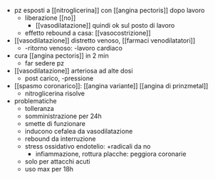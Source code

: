 - pz esposti a [[nitroglicerina]] con [[angina pectoris]] dopo lavoro
	- liberazione [[no]]
		- [[vasodilatazione]] quindi ok sul posto di lavoro
	- effetto rebound a casa: [[vasocostrizione]]
- [[vasodilatazione]] distretto venoso, [[farmaci venodilatatori]]
	- -ritorno venoso: -lavoro cardiaco
- cura [[angina pectoris]] in 2 min
	- far sedere pz
- [[vasodilatazione]] arteriosa ad alte dosi
	- post carico, -pressione
- [[spasmo coronarico]]: [[angina variante]] [[angina di prinzmetal]]
	- nitroglicerina risolve
- problematiche
	- tolleranza
	- somministrazione per 24h
	- smette di funzionare
	- inducono cefalea da vasodilatazione
	- rebound da interruzione
	- stress ossidativo endotelio: +radicali da no
		- infiammazione, rottura placche: peggiora coronarie
	- solo per attacchi acuti
	- uso max per 18h